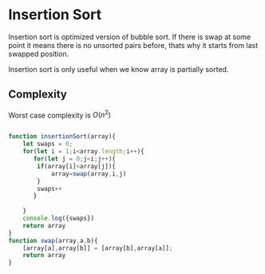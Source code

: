 # Insertion Sort

Insertion sort is optimized version of bubble sort. If there is swap at some point it means there is no unsorted pairs before, thats why it starts from last swapped position.


Insertion sort is only  useful when we know array is partially sorted.

## Complexity 

Worst case complexity is $O(n^2)$


```js

function insertionSort(array){
    let swaps = 0;
    for(let i = 1;i<array.length;i++){
       for(let j = 0;j<i;j++){
        if(array[i]<array[j]){
            array=swap(array,i,j)
        }
        swaps++
       }
       
    }  
    console.log({swaps})
    return array 
}
function swap(array,a,b){
    [array[a],array[b]] = [array[b],array[a]];
    return array
}

```